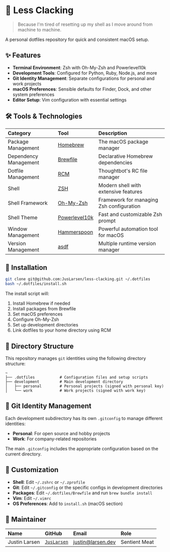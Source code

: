 # 🧰 Less Clacking

> Because I'm tired of resetting up my shell as I move around from machine to machine.

A personal dotfiles repository for quick and consistent macOS setup.

## ✨ Features

- **Terminal Environment**: Zsh with Oh-My-Zsh and Powerlevel10k
- **Development Tools**: Configured for Python, Ruby, Node.js, and more
- **Git Identity Management**: Separate configurations for personal and work projects
- **macOS Preferences**: Sensible defaults for Finder, Dock, and other system preferences
- **Editor Setup**: Vim configuration with essential settings

## 🛠️ Tools & Technologies

| Category | Tool | Description |
|:---------|:-----|:------------|
| Package Management | [Homebrew](https://brew.sh/) | The macOS package manager |
| Dependency Management | [Brewfile](https://thoughtbot.com/blog/brewfile-a-gemfile-but-for-homebrew) | Declarative Homebrew dependencies |
| Dotfile Management | [RCM](https://github.com/thoughtbot/rcm) | Thoughtbot's RC file manager |
| Shell | [ZSH](http://www.zsh.org/) | Modern shell with extensive features |
| Shell Framework | [Oh-My-Zsh](https://ohmyz.sh/) | Framework for managing Zsh configuration |
| Shell Theme | [Powerlevel10k](https://github.com/romkatv/powerlevel10k) | Fast and customizable Zsh prompt |
| Window Management | [Hammerspoon](https://www.hammerspoon.org/) | Powerful automation tool for macOS |
| Version Management | [asdf](https://asdf-vm.com/) | Multiple runtime version manager |

## 🚀 Installation

```bash
git clone git@github.com:JusLarsen/less-clacking.git ~/.dotfiles
bash ~/.dotfiles/install.sh
```

The install script will:
1. Install Homebrew if needed
2. Install packages from Brewfile
3. Set macOS preferences
4. Configure Oh-My-Zsh
5. Set up development directories
6. Link dotfiles to your home directory using RCM

## 📂 Directory Structure

This repository manages `git` identities using the following directory structure:

```
~
├── .dotfiles           # Configuration files and setup scripts
├── development         # Main development directory
│   ├── personal        # Personal projects (signed with personal key)
│   └── work            # Work projects (signed with work key)
```

## 🔑 Git Identity Management

Each development subdirectory has its own `.gitconfig` to manage different identities:

- **Personal**: For open source and hobby projects
- **Work**: For company-related repositories

The main `.gitconfig` includes the appropriate configuration based on the current directory.

## 🧠 Customization

- **Shell**: Edit `~/.zshrc` or `~/.zprofile`
- **Git**: Edit `~/.gitconfig` or the specific configs in development directories
- **Packages**: Edit `~/.dotfiles/Brewfile` and run `brew bundle install`
- **Vim**: Edit `~/.vimrc`
- **OS Preferences**: Add to `install.sh` (macOS section)

## 👤 Maintainer

| Name | GitHub | Email | Role |
|:-----|:-------|:------|:-----|
| Justin Larsen | [`JusLarsen`](https://github.com/JusLarsen) | [justin@larsen.dev](mailto://justin@larsen.dev) | Sentient Meat |